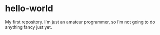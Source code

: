 # hello-world
My first repository.
I'm just an amateur programmer, so I'm not going to do anything fancy just yet.
